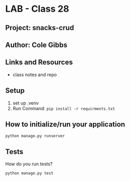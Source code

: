 # LAB - Class 28

## Project: snacks-crud

## Author: Cole Gibbs

## Links and Resources

- class notes and repo

## Setup

1. set up .venv
2. Run Command: `pip install -r requirments.txt`

## How to initialize/run your application

`python manage.py runserver`

## Tests

How do you run tests?

`python manage.py test`

